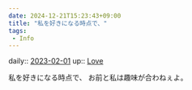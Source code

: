```yaml
---
date: 2024-12-21T15:23:43+09:00
title: "私を好きになる時点で、"
tags:
 - Info
---
```


daily:: [2023-02-01](/Daily_Note/2023-02-01.md)
up:: [Love](Bar/Novel/Topics/Love.md)

私を好きになる時点で、
お前と私は趣味が合わねぇよ。